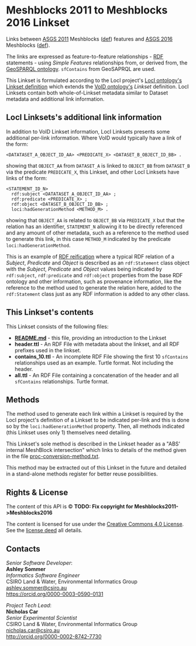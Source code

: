 # Meshblocks 2011 to Meshblocks 2016 Linkset
Links between [ASGS 2011](http://linked.data.gov.au/dataset/asgs2011) Meshblocks ([def](http://linked.data.gov.au/def/asgs#MeshBlock)) features and [ASGS 2016](http://linked.data.gov.au/dataset/asgs2016) Meshblocks ([def](http://linked.data.gov.au/def/asgs#MeshBlock)).

The links are expressed as feature-to-feature relationships - [RDF](https://www.w3.org/2001/sw/wiki/RDF) statements - using *Simple Features* relationships from, or derived from, the [GeoSPARQL ontology](https://en.wikipedia.org/wiki/GeoSPARQL). `sfContains` from GeoSAPRQL are used. 

This Linkset is formulated according to the LocI project's [LocI ontology's Linkset definition](http://linked.data.gov.au/def/loci#Linkset) which extends the [VoID ontology's](https://www.w3.org/TR/void/) *Linkset* definition. LocI Linksets contain both whole-of-Linkset metadata similar to Dataset metadata and additional link information.

## LocI Linksets's additional link information
In addition to VoID Linkset information, LocI Linksets presents some additional per-link information. Where VoID would typically have a link of the form:

```
<DATATASET_A_OBJECT_ID_AA> <PREDICATE_X> <DATASET_B_OBJECT_ID_BB> .
```
showing that `OBJECT_AA` from `DATASET_A` is linked to `OBJECT_BB` from `DATASET_B` via the predicate `PREDICATE_X`, this Linkset, and other LocI Linksets have links of the form:

```
<STATEMENT_ID_N>
  rdf:subject <DATATASET_A_OBJECT_ID_AA> ;
  rdf:predicate <PREDICATE_X> ;
  rdf:object <DATASET_B_OBJECT_ID_BB> ;
  loci:hadGenerationMethod <METHOD_M> .
```

showing that `OBJECT_AA` is related to `OBJECT_BB` via `PREDICATE_X` but that the relation has an identifier, `STATEMENT_N` allowing it to be directly referenced and any amount of other metadata, such as a reference to the method used to generate this link, in this case `METHOD_M` indicated by the predicate `loci:hadGenerationMethod`.

This is an example of [RDF reification](http://patterns.dataincubator.org/book/reified-statement.html) where a typical RDF relation of a *Subject*, *Predicate* and *Object* is described as an `rdf:Statement` class object with the *Subject*, *Predicate* and *Object* values being indicated by `rdf:subject`, `rdf:predicate` and `rdf:object` properties from the base RDF ontology and other information, such as provenance information, like the reference to the method used to generate the relation here, added to the `rdf:Statement` class just as any RDF information is added to any other class.

## This Linkset's contents
This Linkset consists of the following files:

* **[README.md](README.md)** - this file, providing an introduction to the Linkset
* **header.ttl** - An RDF File with metadata about the linkset, and all RDF prefixes used in the linkset.
* **contains_10.ttl** - An incomplete RDF File showing the first 10 `sfContains` relationships used as an example. Turtle format. Not including the header.
* **all.ttl** - An RDF File containing a concatenation of the header and all `sfContains` relationships. Turtle format.


## Methods
The method used to generate each link within a Linkset is required by the LocI project's definition of a Linkset to be indicated per-link and this is done so by the `loci:hadGenerationMethod` property. Then, all methods indicated (this Linkset uses only 1) themselves need detailing. 

This Linkset's sole method is described in the Linkset header as a "ABS' internal MeshBlock intersection" which links to details of the method given in the file [proc-conversion-method.txt](proc-conversion-method.txt).

This method may be extracted out of this Linkset in the future and detailed in a stand-alone methods register for better reuse possibilities.


## Rights & License
The content of this API is &copy; **TODO: Fix copyright for Meshblocks2011->Meshblocks2016**

The content is licensed for use under the [Creative Commons 4.0 License](https://creativecommons.org/licenses/by/4.0/). See the [license deed](LICENSE) all details.


## Contacts
*Senior Software Developer*:  
**Ashley Sommer**  
*Informatics Software Engineer*  
CSIRO Land & Water, Environmental Informatics Group  
<ashley.sommer@csiro.au>  
<https://orcid.org/0000-0003-0590-0131>  

*Project Tech Lead*:  
**Nicholas Car**  
*Senior Experimental Scientist*  
CSIRO Land & Water, Environmental Informatics Group  
<nicholas.car@csiro.au>  
<http://orcid.org/0000-0002-8742-7730>  
